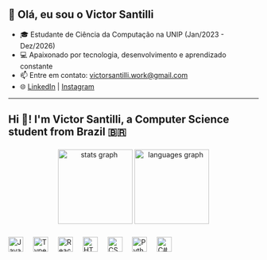 ## 👋 Olá, eu sou o Victor Santilli

- 🎓 Estudante de Ciência da Computação na UNIP (Jan/2023 - Dez/2026)
- 💻 Apaixonado por tecnologia, desenvolvimento e aprendizado constante
- 📫 Entre em contato: [victorsantilli.work@gmail.com](mailto:victorsantilli.work@gmail.com)
- 🌐 [LinkedIn](https://www.linkedin.com/in/victor-santilli/) | [Instagram](https://www.instagram.com/) <!-- Adicione seu usuário aqui se quiser -->

---

<h2 align="left">Hi 👋! I'm Victor Santilli, a Computer Science student from Brazil 🇧🇷</h2>

###

<div align="center">
  <img src="https://github-readme-stats.vercel.app/api?username=VictorSantilli&hide_title=false&hide_rank=false&show_icons=true&include_all_commits=true&count_private=true&disable_animations=false&theme=dracula&locale=en&hide_border=false" height="150" alt="stats graph" />
  <img src="https://github-readme-stats.vercel.app/api/top-langs?username=VictorSantilli&locale=en&hide_title=false&layout=compact&card_width=320&langs_count=5&theme=dracula&hide_border=false" height="150" alt="languages graph" />
</div>

###

<div align="left">
  <img src="https://cdn.jsdelivr.net/gh/devicons/devicon/icons/javascript/javascript-original.svg" height="30" alt="JavaScript logo" />
  <img width="12" />
  <img src="https://cdn.jsdelivr.net/gh/devicons/devicon/icons/typescript/typescript-original.svg" height="30" alt="TypeScript logo" />
  <img width="12" />
  <img src="https://cdn.jsdelivr.net/gh/devicons/devicon/icons/react/react-original.svg" height="30" alt="React logo" />
  <img width="12" />
  <img src="https://cdn.jsdelivr.net/gh/devicons/devicon/icons/html5/html5-original.svg" height="30" alt="HTML5 logo" />
  <img width="12" />
  <img src="https://cdn.jsdelivr.net/gh/devicons/devicon/icons/css3/css3-original.svg" height="30" alt="CSS3 logo" />
  <img width="12" />
  <img src="https://cdn.jsdelivr.net/gh/devicons/devicon/icons/python/python-original.svg" height="30" alt="Python logo" />
  <img width="12" />
  <img src="https://cdn.jsdelivr.net/gh/devicons/devicon/icons/csharp/csharp-original.svg" height="30" alt="C# logo" />
</div>

###


<br clear="both">



